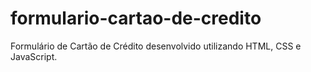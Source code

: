 # formulario-cartao-de-credito
Formulário de Cartão de Crédito desenvolvido utilizando HTML, CSS e JavaScript.
